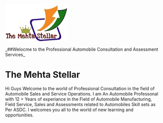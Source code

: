 <P aligne="Left"> <img SRC="Pictures/Logo.jpg" WIDTH="200" HEIGHT="120"></P>
_##Welocme to the Professional Automobile Consultation and Assessment Services_
<h1>The Mehta Stellar</h1>
<p>Hi Guys Welcome to the world of Professional Consultation in the field of Automobile Sales and Service Operations.
I am An Automobile Professonal with 12 + Years of experiance in the Field of Automobile Manufacturing, Field Service, 
Sales and Assessments related to Automobiles Skill sets as Per ASDC.
I welcomes you all to the world of new learning and opportunities.</p>



